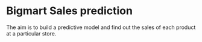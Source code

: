 # Bigmart Sales prediction

The aim is to build a predictive model and find out the sales of each product at a particular store.



